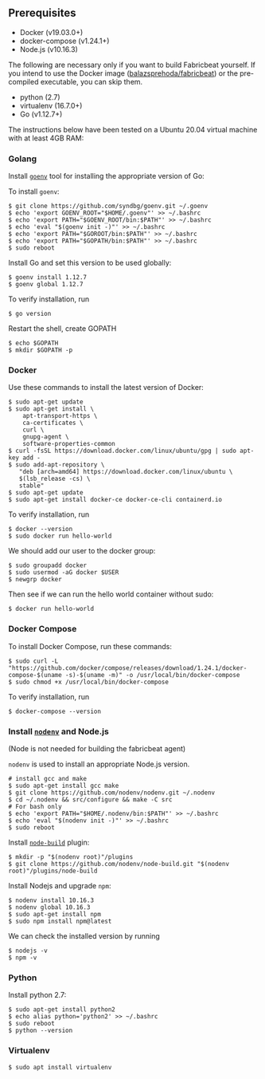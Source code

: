## Prerequisites

* Docker  (v19.03.0+)
* docker-compose (v1.24.1+)  
* Node.js (v10.16.3)  

The following are necessary only if you want to build Fabricbeat yourself. If you intend to use the Docker image ([balazsprehoda/fabricbeat](https://hub.docker.com/repository/docker/balazsprehoda/fabricbeat/general)) or the pre-compiled executable, you can skip them.

* python (2.7) 
* virtualenv (16.7.0+)  
* Go (v1.12.7+)  

The instructions below have been tested on a Ubuntu 20.04 virtual machine with at least 4GB RAM:

### Golang

Install [`goenv`](https://github.com/syndbg/goenv/blob/master/INSTALL.md) tool for installing the appropriate version of Go:

To install `goenv`:
```
$ git clone https://github.com/syndbg/goenv.git ~/.goenv
$ echo 'export GOENV_ROOT="$HOME/.goenv"' >> ~/.bashrc
$ echo 'export PATH="$GOENV_ROOT/bin:$PATH"' >> ~/.bashrc
$ echo 'eval "$(goenv init -)"' >> ~/.bashrc
$ echo 'export PATH="$GOROOT/bin:$PATH"' >> ~/.bashrc
$ echo 'export PATH="$GOPATH/bin:$PATH"' >> ~/.bashrc
$ sudo reboot
```

Install Go and set this version to be used globally:
```
$ goenv install 1.12.7
$ goenv global 1.12.7
```

To verify installation, run
```
$ go version
```

Restart the shell, create GOPATH
```
$ echo $GOPATH
$ mkdir $GOPATH -p
```


### Docker
Use these commands to install the latest version of Docker:
```
$ sudo apt-get update
$ sudo apt-get install \
    apt-transport-https \
    ca-certificates \
    curl \
    gnupg-agent \
    software-properties-common
$ curl -fsSL https://download.docker.com/linux/ubuntu/gpg | sudo apt-key add -
$ sudo add-apt-repository \
   "deb [arch=amd64] https://download.docker.com/linux/ubuntu \
   $(lsb_release -cs) \
   stable"
$ sudo apt-get update
$ sudo apt-get install docker-ce docker-ce-cli containerd.io
```

To verify installation, run
```
$ docker --version
$ sudo docker run hello-world
```

We should add our user to the docker group:
```
$ sudo groupadd docker
$ sudo usermod -aG docker $USER
$ newgrp docker
```

Then see if we can run the hello world container without sudo:
```
$ docker run hello-world
```

### Docker Compose
To install Docker Compose, run these commands:
```
$ sudo curl -L "https://github.com/docker/compose/releases/download/1.24.1/docker-compose-$(uname -s)-$(uname -m)" -o /usr/local/bin/docker-compose
$ sudo chmod +x /usr/local/bin/docker-compose
```
To verify installation, run
```
$ docker-compose --version
```

### Install [`nodenv`](https://github.com/nodenv/nodenv) and Node.js

(Node is not needed for building the fabricbeat agent)

`nodenv` is used to install an appropriate Node.js version.

```
# install gcc and make
$ sudo apt-get install gcc make
$ git clone https://github.com/nodenv/nodenv.git ~/.nodenv
$ cd ~/.nodenv && src/configure && make -C src
# For bash only
$ echo 'export PATH="$HOME/.nodenv/bin:$PATH"' >> ~/.bashrc
$ echo 'eval "$(nodenv init -)"' >> ~/.bashrc
$ sudo reboot
```

Install [`node-build`](https://github.com/nodenv/node-build) plugin:

```
$ mkdir -p "$(nodenv root)"/plugins
$ git clone https://github.com/nodenv/node-build.git "$(nodenv root)"/plugins/node-build
```

Install Nodejs and upgrade `npm`:
```
$ nodenv install 10.16.3
$ nodenv global 10.16.3
$ sudo apt-get install npm
$ sudo npm install npm@latest
```

We can check the installed version by running
```
$ nodejs -v
$ npm -v
```

### Python

Install python 2.7:

```
$ sudo apt-get install python2
$ echo alias python='python2' >> ~/.bashrc
$ sudo reboot
$ python --version
```

### Virtualenv

```
$ sudo apt install virtualenv
```
